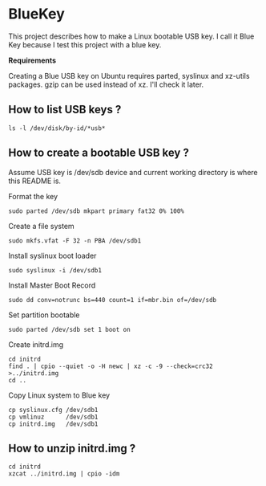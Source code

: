 # BlueKey
This project describes how to make a Linux bootable USB key. I call it Blue Key because I test this project with a blue key.

**Requirements**

Creating a Blue USB key on Ubuntu requires parted, syslinux and xz-utils packages.
gzip can be used instead of xz. I'll check it later.


## How to list USB keys ?

`ls -l /dev/disk/by-id/*usb*`

## How to create a bootable USB key ?

Assume USB key is /dev/sdb device and current working directory is where this README is.

Format the key

`sudo parted /dev/sdb mkpart primary fat32 0% 100%`

Create a file system

`sudo mkfs.vfat -F 32 -n PBA /dev/sdb1`

Install syslinux boot loader

`sudo syslinux -i /dev/sdb1`

Install Master Boot Record

`sudo dd conv=notrunc bs=440 count=1 if=mbr.bin of=/dev/sdb`

Set partition bootable

`sudo parted /dev/sdb set 1 boot on`

Create initrd.img

```
cd initrd
find . | cpio --quiet -o -H newc | xz -c -9 --check=crc32 >../initrd.img
cd ..
```

Copy Linux system to Blue key

```
cp syslinux.cfg /dev/sdb1
cp vmlinuz      /dev/sdb1
cp initrd.img   /dev/sdb1
```

## How to unzip initrd.img ?

```
cd initrd
xzcat ../initrd.img | cpio -idm
```

